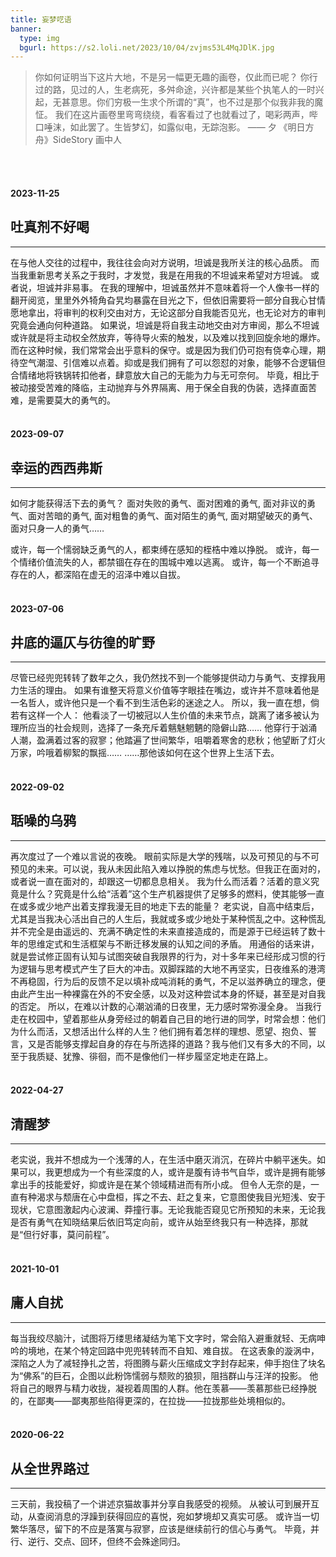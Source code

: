 ```yaml
---
title: 妄梦呓语
banner: 
  type: img
  bgurl: https://s2.loli.net/2023/10/04/zvjms53L4MqJDlK.jpg
---
```


>你如何证明当下这片大地，不是另一幅更无趣的画卷，仅此而已呢？
>你行过的路，见过的人，生老病死，多舛命途，兴许都是某些个执笔人的一时兴起，无甚意思。你们穷极一生求个所谓的“真”，也不过是那个似我非我的魔怔。
>我们在这片画卷里弯弯绕绕，看客看过了也就看过了，喝彩两声，哔口唾沫，如此罢了。生皆梦幻，如露似电，无踪泡影。
>—— 夕 《明日方舟》SideStory 画中人

<br><br>

#### 2023-11-25
## 吐真剂不好喝
---
在与他人交往的过程中，我往往会向对方说明，坦诚是我所关注的核心品质。
而当我重新思考关系之于我时，才发觉，我是在用我的不坦诚来希望对方坦诚。
或者说，坦诚并非易事。
在我的理解中，坦诚虽然并不意味着将一个人像书一样的翻开阅览，里里外外犄角旮旯均暴露在目光之下，但依旧需要将一部分自我心甘情愿地拿出，将审判的权利交由对方，无论这部分自我能否见光，也无论对方的审判究竟会通向何种道路。
如果说，坦诚是将自我主动地交由对方审阅，那么不坦诚或许就是将主动权全然放弃，等待导火索的触发，以及难以找到回旋余地的爆炸。
而在这种时候，我们常常会出乎意料的保守。或是因为我们仍可抱有侥幸心理，期待空气潮湿、引信难以点着。抑或是我们拥有了可以怨怼的对象，能够不合逻辑但合情绪地将铁锅转扣他者，肆意放大自己的无能为力与无可奈何。
毕竟，相比于被动接受苦难的降临，主动抛弃与外界隔离、用于保全自我的伪装，选择直面苦难，是需要莫大的勇气的。
<br><br>


#### 2023-09-07
## 幸运的西西弗斯
---
如何才能获得活下去的勇气？
面对失败的勇气、面对困难的勇气,
面对非议的勇气、面对苦暗的勇气,
面对粗鲁的勇气、面对陌生的勇气,
面对期望破灭的勇气、面对只身一人的勇气……

或许，每一个懦弱缺乏勇气的人，都束缚在感知的桎梏中难以挣脱。
或许，每一个情绪价值流失的人，都禁锢在存在的围城中难以逃离。
或许，每一个不断追寻存在的人，都深陷在虚无的沼泽中难以自拔。 ​​​
<br><br>


#### 2023-07-06
## 井底的逼仄与彷徨的旷野
---
尽管已经兜兜转转了数年之久，我仍然找不到一个能够提供动力与勇气、支撑我用力生活的理由。
如果有谁整天将意义价值等字眼挂在嘴边，或许并不意味着他是一名哲人，或许他只是一个看不到生活色彩的迷途之人。
所以，我一直在想，倘若有这样一个人：
他看淡了一切被冠以人生价值的未来节点，跳离了诸多被认为理所应当的社会规则，选择了一条充斥着魑魅魍魉的隐僻山路……
他穿行于汹涌人潮，盈满着过客的寂寥；他踏遍了世间繁华，咀嚼着寒舍的悲秋；他望断了灯火万家，吟哦着柳絮的飘摇……
……那他该如何在这个世界上生活下去。
<br><br>


#### 2022-09-02
## 聒噪的乌鸦
---
再次度过了一个难以言说的夜晚。
眼前实际是大学的残喘，以及可预见的与不可预见的未来。可以说，我从未因此陷入难以挣脱的焦虑与忧愁。但我正在面对的，或者说一直在面对的，却跟这一切都息息相关。
我为什么而活着？活着的意义究竟是什么？究竟是什么给“活着”这个生产机器提供了足够多的燃料，使其能够一直在或多或少地产出着支撑我漫无目的地走下去的能量？
老实说，自高中结束后，尤其是当我决心活出自己的人生后，我就或多或少地处于某种慌乱之中。这种慌乱并不完全是由遥远的、充满不确定性的未来直接造成的，而是源于已经运转了数十年的思维定式和生活框架与不断迁移发展的认知之间的矛盾。
用通俗的话来讲，就是尝试修正固有认知与试图突破自我限界的行为，对十多年来已经形成习惯的行为逻辑与思考模式产生了巨大的冲击。双脚踩踏的大地不再坚实，日夜维系的港湾不再稳固，行为后的反馈不足以填补成吨消耗的勇气，不足以滋养确立的理念，便由此产生出一种裸露在外的不安全感，以及对这种尝试本身的怀疑，甚至是对自我的否定。
所以，在难以计数的心潮汹涌的日夜里，无力感时常弥漫全身。
当我行走在校园中，望着那些从身旁经过的朝着自己目的地行进的同学，时常会想：他们为什么而活，又想活出什么样的人生？他们拥有着怎样的理想、愿望、抱负、誓言，又是否能够支撑起自身的存在与所选择的道路？我与他们又有多大的不同，以至于我质疑、犹豫、徘徊，而不是像他们一样步履坚定地走在路上。
<br><br>


#### 2022-04-27
## 清醒梦
---
老实说，我并不想成为一个浅薄的人，在生活中磨灭消沉，在碎片中躺平迷失。如果可以，我更想成为一个有些深度的人，或许是腹有诗书气自华，或许是拥有能够拿出手的技能爱好，抑或许是在某个领域精进而有所小成。
但令人无奈的是，一直有种渴求与颓唐在心中盘桓，挥之不去、赶之复来，它意图使我目光短浅、安于现状，它意图激起内心波澜、莽撞行事。无论我能否窥见它所预知的未来，无论我是否有勇气在知晓结果后依旧笃定向前，或许从始至终我只有一种选择，那就是“但行好事，莫问前程”。
<br><br>


#### 2021-10-01
## 庸人自扰
---
每当我绞尽脑汁，试图将万缕思绪凝结为笔下文字时，常会陷入避重就轻、无病呻吟的境地，在某个特定回路中兜兜转转而不自知、难自拔。
在这表象的漩涡中，深陷之人为了减轻挣扎之苦，将图腾与薪火压缩成文字封存起来，伸手抱住了块名为“佛系”的巨石，企图以此粉饰懦弱与颓败的狼狈，阻挡群山与汪洋的投影。
他将自己的眼界与精力收拢，凝视着周围的人群。他在羡慕——羡慕那些已经挣脱的，在鄙夷——鄙夷那些陷得更深的，在拉拢——拉拢那些处境相似的。
<br><br>


#### 2020-06-22
## 从全世界路过
---
三天前，我投稿了一个讲述京猫故事并分享自我感受的视频。
从被认可到展开互动，从查阅消息的浮躁到获得回应的喜悦，宛如梦境却又真实可感。
或许当一切繁华落尽，留下的不应是落寞与寂寥，应该是继续前行的信心与勇气。
毕竟，并行、逆行、交点、回环，但终不会殊途同归。
<br>

